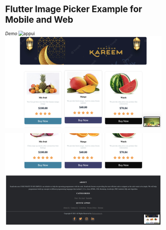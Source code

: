 # Flutter Image Picker Example for Mobile and Web

_Demo_
![appui](preview/home.png)
![appui](preview/ad.png)

![appui](preview/bottom.png)
